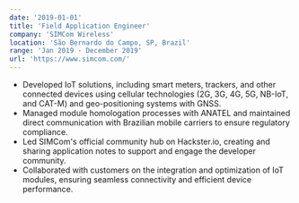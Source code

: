 ```yaml
---
date: '2019-01-01'
title: 'Field Application Engineer'
company: 'SIMCom Wireless'
location: 'São Bernardo do Campo, SP, Brazil'
range: 'Jan 2019 - December 2019'
url: 'https://www.simcom.com/'
---
```


- Developed IoT solutions, including smart meters, trackers, and other connected devices using cellular technologies (2G, 3G, 4G, 5G, NB-IoT, and CAT-M) and geo-positioning systems with GNSS.
- Managed module homologation processes with ANATEL and maintained direct communication with Brazilian mobile carriers to ensure regulatory compliance.
- Led SIMCom's official community hub on Hackster.io, creating and sharing application notes to support and engage the developer community.
- Collaborated with customers on the integration and optimization of IoT modules, ensuring seamless connectivity and efficient device performance.
